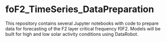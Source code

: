 # foF2_TimeSeries_DataPreparation

This repository contains several Jupyter notebooks with code to prepare data for forecasting of the F2 layer critical frequency f0F2. Models will be built for high and low solar activity conditions using DataRobot.  

